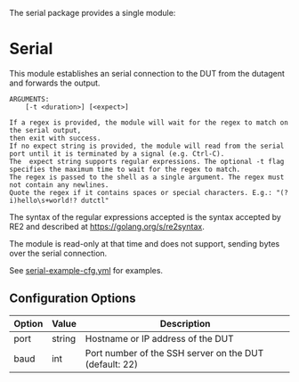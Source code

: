 The serial package provides a single module:

# Serial

This module establishes an serial connection to the DUT from the dutagent and  forwards the output.

```
ARGUMENTS:
	[-t <duration>] [<expect>]

If a regex is provided, the module will wait for the regex to match on the serial output, 
then exit with success.
If no expect string is provided, the module will read from the serial port until it is terminated by a signal (e.g. Ctrl-C).
The  expect string supports regular expressions. The optional -t flag specifies the maximum time to wait for the regex to match.
The regex is passed to the shell as a single argument. The regex must not contain any newlines.
Quote the regex if it contains spaces or special characters. E.g.: "(?i)hello\s+world!? dutctl"
```

The syntax of the regular expressions accepted is the syntax accepted by RE2 and described at https://golang.org/s/re2syntax.

The module is read-only at that time and does not support, sending bytes over the serial connection.

See [serial-example-cfg.yml](./serial-example-cfg.yml) for examples. 

## Configuration Options

| Option | Value | Description
|----------|--------|------------------------------------|
| port | string | Hostname or IP address of the DUT |
| baud | int | Port number of the SSH server on the DUT (default: 22) |


